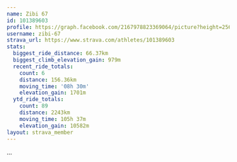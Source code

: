 ```yaml
---
name: Zibi 67
id: 101389603
profile: https://graph.facebook.com/2167978823369064/picture?height=256&width=256
username: zibi-67
strava_url: https://www.strava.com/athletes/101389603
stats:
  biggest_ride_distance: 66.37km
  biggest_climb_elevation_gain: 979m
  recent_ride_totals:
    count: 6
    distance: 156.36km
    moving_time: '08h 30m'
    elevation_gain: 1701m
  ytd_ride_totals:
    count: 89
    distance: 2243km
    moving_time: 105h 37m
    elevation_gain: 10582m
layout: strava_member
--- 
```

...
